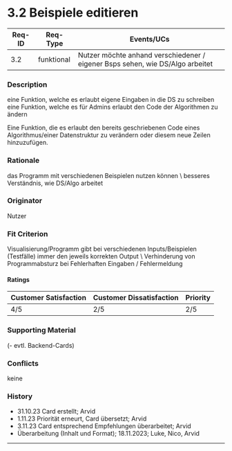 # 3.2 Beispiele editieren

| Req-ID | Req-Type | Events/UCs                             					  |
|--------|----------|-----------------------------------------------------------------------------|
| 3.2    |funktional|Nutzer möchte anhand verschiedener / eigener Bsps sehen, wie DS/Algo arbeitet|

### Description
eine Funktion, welche es erlaubt eigene Eingaben in die DS zu schreiben
eine Funktion, welche es für Admins erlaubt den Code der Algorithmen zu ändern


Eine Funktion, die es erlaubt den bereits geschriebenen Code eines Algorithmus/einer Datenstruktur zu verändern oder diesem neue Zeilen hinzuzufügen.

### Rationale
das Programm mit verschiedenen Beispielen nutzen können \\ 
besseres Verständnis, wie DS/Algo arbeitet

### Originator
Nutzer

### Fit Criterion
Visualisierung/Programm gibt bei verschiedenen Inputs/Beispielen (Testfälle) immer den jeweils korrekten Output \\ 
Verhinderung von Programmabsturz bei Fehlerhaften Eingaben / Fehlermeldung

#### Ratings
| Customer Satisfaction | Customer Dissatisfaction | Priority |
|----------------------|-------------------------|----------|
| 4/5                    | 2/5      		 | 2/5	    |

### Supporting Material
(- evtl. Backend-Cards)

### Conflicts
keine

### History
- 31.10.23 Card erstellt; Arvid
- 1.11.23 Priorität erneurt, Card übersetzt; Arvid
- 3.11.23 Card entsprechend Empfehlungen überarbeitet; Arvid
- Überarbeitung (Inhalt und Format); 18.11.2023; Luke, Nico, Arvid
---
